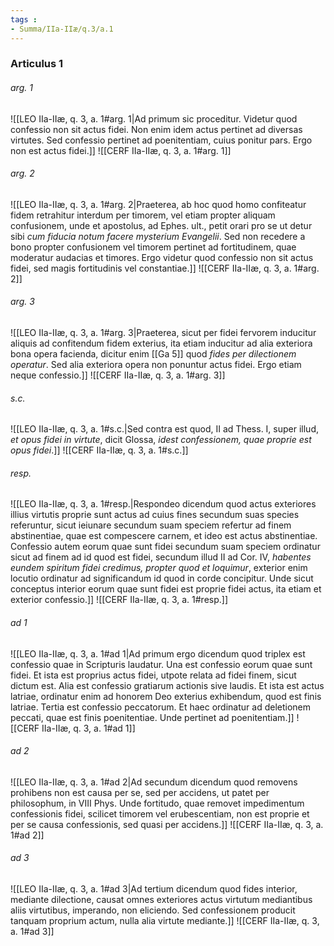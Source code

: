 ```yaml
---
tags : 
- Summa/IIa-IIæ/q.3/a.1
---
```


### Articulus 1

###### arg. 1
![[LEO IIa-IIæ, q. 3, a. 1#arg. 1|Ad primum sic proceditur. Videtur quod confessio non sit actus fidei. Non enim idem actus pertinet ad diversas virtutes. Sed confessio pertinet ad poenitentiam, cuius ponitur pars. Ergo non est actus fidei.]]
![[CERF IIa-IIæ, q. 3, a. 1#arg. 1]]

###### arg. 2
![[LEO IIa-IIæ, q. 3, a. 1#arg. 2|Praeterea, ab hoc quod homo confiteatur fidem retrahitur interdum per timorem, vel etiam propter aliquam confusionem, unde et apostolus, ad Ephes. ult., petit orari pro se ut detur sibi *cum fiducia notum facere mysterium Evangelii*. Sed non recedere a bono propter confusionem vel timorem pertinet ad fortitudinem, quae moderatur audacias et timores. Ergo videtur quod confessio non sit actus fidei, sed magis fortitudinis vel constantiae.]]
![[CERF IIa-IIæ, q. 3, a. 1#arg. 2]]

###### arg. 3
![[LEO IIa-IIæ, q. 3, a. 1#arg. 3|Praeterea, sicut per fidei fervorem inducitur aliquis ad confitendum fidem exterius, ita etiam inducitur ad alia exteriora bona opera facienda, dicitur enim [[Ga 5]] quod *fides per dilectionem operatur*. Sed alia exteriora opera non ponuntur actus fidei. Ergo etiam neque confessio.]]
![[CERF IIa-IIæ, q. 3, a. 1#arg. 3]]

###### s.c.
![[LEO IIa-IIæ, q. 3, a. 1#s.c.|Sed contra est quod, II ad Thess. I, super illud, *et opus fidei in virtute*, dicit Glossa, *idest confessionem, quae proprie est opus fidei*.]]
![[CERF IIa-IIæ, q. 3, a. 1#s.c.]]

###### resp.
![[LEO IIa-IIæ, q. 3, a. 1#resp.|Respondeo dicendum quod actus exteriores illius virtutis proprie sunt actus ad cuius fines secundum suas species referuntur, sicut ieiunare secundum suam speciem refertur ad finem abstinentiae, quae est compescere carnem, et ideo est actus abstinentiae. Confessio autem eorum quae sunt fidei secundum suam speciem ordinatur sicut ad finem ad id quod est fidei, secundum illud II ad Cor. IV, *habentes eundem spiritum fidei credimus, propter quod et loquimur*, exterior enim locutio ordinatur ad significandum id quod in corde concipitur. Unde sicut conceptus interior eorum quae sunt fidei est proprie fidei actus, ita etiam et exterior confessio.]]
![[CERF IIa-IIæ, q. 3, a. 1#resp.]]

###### ad 1
![[LEO IIa-IIæ, q. 3, a. 1#ad 1|Ad primum ergo dicendum quod triplex est confessio quae in Scripturis laudatur. Una est confessio eorum quae sunt fidei. Et ista est proprius actus fidei, utpote relata ad fidei finem, sicut dictum est. Alia est confessio gratiarum actionis sive laudis. Et ista est actus latriae, ordinatur enim ad honorem Deo exterius exhibendum, quod est finis latriae. Tertia est confessio peccatorum. Et haec ordinatur ad deletionem peccati, quae est finis poenitentiae. Unde pertinet ad poenitentiam.]]
![[CERF IIa-IIæ, q. 3, a. 1#ad 1]]

###### ad 2
![[LEO IIa-IIæ, q. 3, a. 1#ad 2|Ad secundum dicendum quod removens prohibens non est causa per se, sed per accidens, ut patet per philosophum, in VIII Phys. Unde fortitudo, quae removet impedimentum confessionis fidei, scilicet timorem vel erubescentiam, non est proprie et per se causa confessionis, sed quasi per accidens.]]
![[CERF IIa-IIæ, q. 3, a. 1#ad 2]]

###### ad 3
![[LEO IIa-IIæ, q. 3, a. 1#ad 3|Ad tertium dicendum quod fides interior, mediante dilectione, causat omnes exteriores actus virtutum mediantibus aliis virtutibus, imperando, non eliciendo. Sed confessionem producit tanquam proprium actum, nulla alia virtute mediante.]]
![[CERF IIa-IIæ, q. 3, a. 1#ad 3]]


